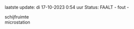 laatste update: 
di 17-10-2023  0:54   uur 
Status: FAALT - fout - 
<div class="service R">schijfruimte</div><div class="service Y">microstation</div>
